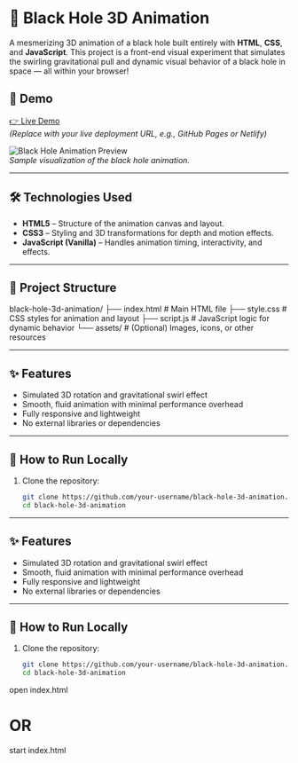 # 🌌 Black Hole 3D Animation

A mesmerizing 3D animation of a black hole built entirely with **HTML**, **CSS**, and **JavaScript**. This project is a front-end visual experiment that simulates the swirling gravitational pull and dynamic visual behavior of a black hole in space — all within your browser!

## 🚀 Demo

[👉 Live Demo](https://your-demo-link.com)  
*(Replace with your live deployment URL, e.g., GitHub Pages or Netlify)*

![Black Hole Animation Preview](preview.gif)  
*Sample visualization of the black hole animation.*

---

## 🛠️ Technologies Used

- **HTML5** – Structure of the animation canvas and layout.
- **CSS3** – Styling and 3D transformations for depth and motion effects.
- **JavaScript (Vanilla)** – Handles animation timing, interactivity, and effects.

---

## 📁 Project Structure
black-hole-3d-animation/
├── index.html # Main HTML file
├── style.css # CSS styles for animation and layout
├── script.js # JavaScript logic for dynamic behavior
└── assets/ # (Optional) Images, icons, or other resources


---

## ✨ Features

- Simulated 3D rotation and gravitational swirl effect
- Smooth, fluid animation with minimal performance overhead
- Fully responsive and lightweight
- No external libraries or dependencies

---

## 🔧 How to Run Locally

1. Clone the repository:
   ```bash
   git clone https://github.com/your-username/black-hole-3d-animation.git
   cd black-hole-3d-animation


---

## ✨ Features

- Simulated 3D rotation and gravitational swirl effect
- Smooth, fluid animation with minimal performance overhead
- Fully responsive and lightweight
- No external libraries or dependencies

---

## 🔧 How to Run Locally

1. Clone the repository:
   ```bash
   git clone https://github.com/your-username/black-hole-3d-animation.git
   cd black-hole-3d-animation

open index.html
# OR
start index.html

